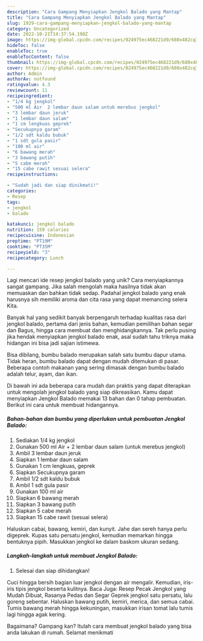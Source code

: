 ```yaml
---
description: "Cara Gampang Menyiapkan Jengkol Balado yang Mantap"
title: "Cara Gampang Menyiapkan Jengkol Balado yang Mantap"
slug: 1929-cara-gampang-menyiapkan-jengkol-balado-yang-mantap
category: Uncategorized
date: 2022-10-21T14:37:54.198Z
image: https://img-global.cpcdn.com/recipes/024975ec468221d9/680x482cq70/jengkol-balado-foto-resep-utama.jpg
hideToc: false
enableToc: true
enableTocContent: false
thumbnail: https://img-global.cpcdn.com/recipes/024975ec468221d9/680x482cq70/jengkol-balado-foto-resep-utama.jpg
cover: https://img-global.cpcdn.com/recipes/024975ec468221d9/680x482cq70/jengkol-balado-foto-resep-utama.jpg
author: Admin
authorAv: notfound
ratingvalue: 4.3
reviewcount: 11
recipeingredient:
- "1/4 kg jengkol"
- "500 ml Air  2 lembar daun salam untuk merebus jengkol"
- "3 lembar daun jeruk"
- "1 lembar daun salam"
- "1 cm lengkuas geprek"
- "Secukupnya garam"
- "1/2 sdt kaldu bubuk"
- "1 sdt gula pasir"
- "100 ml air"
- "6 bawang merah"
- "3 bawang putih"
- "5 cabe merah"
- "15 cabe rawit sesuai selera"
recipeinstructions:

- "Sudah jadi dan siap dinikmati!"
categories:
- Resep
tags:
- jengkol
- balado

katakunci: jengkol balado 
nutrition: 159 calories
recipecuisine: Indonesian
preptime: "PT19M"
cooktime: "PT35M"
recipeyield: "3"
recipecategory: Lunch

---
```





Lagi mencari ide resep jengkol balado yang unik? Cara menyiapkannya sangat gampang. Jika salah mengolah maka hasilnya tidak akan memuaskan dan bahkan tidak sedap. Padahal jengkol balado yang enak harusnya sih memiliki aroma dan cita rasa yang dapat memancing selera Kita.





Banyak hal yang sedikit banyak berpengaruh terhadap kualitas rasa dari jengkol balado, pertama dari jenis bahan, kemudian pemilihan bahan segar dan Bagus, hingga cara membuat dan menghidangkannya. Tak perlu pusing jika hendak menyiapkan jengkol balado enak,      asal sudah tahu triknya maka hidangan ini bisa jadi sajian istimewa.














Bisa dibilang, bumbu balado merupakan salah satu bumbu dapur utama. Tidak heran, bumbu balado dapat dengan mudah ditemukan di pasar. Beberapa contoh makanan yang sering dimasak dengan bumbu balado adalah telur, ayam, dan ikan.






Di bawah ini ada beberapa cara mudah dan praktis yang dapat diterapkan untuk mengolah jengkol balado yang siap dikreasikan. Kamu dapat menyiapkan Jengkol Balado memakai 13 bahan dan 0 tahap pembuatan. Berikut ini cara untuk membuat hidangannya.

<!--inarticleads1-->

##### Bahan-bahan dan bumbu yang diperlukan untuk pembuatan Jengkol Balado:

1. Sediakan 1/4 kg jengkol
1. Gunakan 500 ml Air + 2 lembar daun salam (untuk merebus jengkol)
1. Ambil 3 lembar daun jeruk
1. Siapkan 1 lembar daun salam
1. Gunakan 1 cm lengkuas, geprek
1. Siapkan Secukupnya garam
1. Ambil 1/2 sdt kaldu bubuk
1. Ambil 1 sdt gula pasir
1. Gunakan 100 ml air
1. Siapkan 6 bawang merah
1. Siapkan 3 bawang putih
1. Siapkan 5 cabe merah
1. Siapkan 15 cabe rawit (sesuai selera)


Haluskan cabai, bawang, kemiri, dan kunyit. Jahe dan sereh hanya perlu digeprek. Kupas satu persatu jengkol, kemudian memarkan hingga bentuknya pipih. Masukkan jengkol ke dalam baskom ukuran sedang. 

<!--inarticleads2-->

##### Langkah-langkah untuk membuat Jengkol Balado:


1. Selesai dan siap dihidangkan!

Cuci hingga bersih bagian luar jengkol dengan air mengalir. Kemudian, iris-iris tipis jengkol beserta kulitnya. Baca Juga: Resep Pecak Jengkol yang Mudah Dibuat, Rasanya Pedas dan Segar Geprek jengkol satu persatu, lalu goreng sebentar. Haluskan bawang putih, kemiri, merica, dan semua cabai. Tumis bawang merah hingga kekuningan, masukkan irisan tomat lalu tumis lagi hingga agak kering. 

Bagaimana? Gampang kan? Itulah cara membuat jengkol balado yang bisa anda lakukan di rumah. Selamat menikmati
